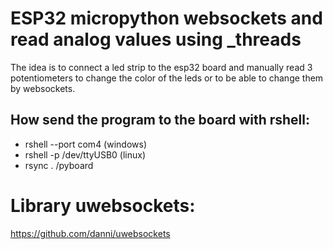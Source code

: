 # ESP32 micropython websockets and read analog values using _threads

The idea is to connect a led strip to the esp32 board and manually read 3 potentiometers to change the color of the leds or to be able to change them by websockets.

## How send the program to the board with rshell:

* rshell --port com4 (windows)
* rshell -p /dev/ttyUSB0 (linux)
* rsync . /pyboard


# Library uwebsockets:
https://github.com/danni/uwebsockets

